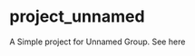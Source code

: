 # project_unnamed
A Simple project for Unnamed Group. <a src="https://rezwananitu.github.io/project_unnamed/" targert="_blank">See here </a>
